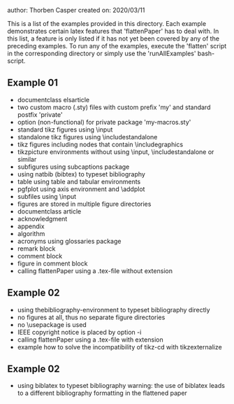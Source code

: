 author: Thorben Casper
created on: 2020/03/11

This is a list of the examples provided in this directory. Each example demonstrates certain latex features that 'flattenPaper' has to deal with. In this list, a feature is only listed if it has not yet been covered by any of the preceding examples. To run any of the examples, execute the 'flatten' script in the corresponding directory or simply use the 'runAllExamples' bash-script.

Example 01
----------

- documentclass elsarticle
- two custom macro (.sty) files with custom prefix 'my' and standard postfix 'private'
- option (non-functional) for private package 'my-macros.sty'
- standard tikz figures using \input
- standalone tikz figures using \includestandalone
- tikz figures including nodes that contain \includegraphics
- tikzpicture environments without using \input, \includestandalone or similar
- subfigures using subcaptions package
- using natbib (bibtex) to typeset bibliography
- table using table and tabular environments
- pgfplot using axis environment and \addplot
- subfiles using \input
- figures are stored in multiple figure directories
- documentclass article
- acknowledgment
- appendix
- algorithm
- acronyms using glossaries package
- remark block
- comment block
- figure in comment block
- calling flattenPaper using a .tex-file without extension

Example 02
----------

- using thebibliography-environment to typeset bibliography directly
- no figures at all, thus no separate figure directories
- no \usepackage is used
- IEEE copyright notice is placed by option -i
- calling flattenPaper using a .tex-file with extension
- example how to solve the incompatibility of tikz-cd with tikzexternalize

Example 02
----------

- using biblatex to typeset bibliography
  warning: the use of biblatex leads to a different bibliography formatting in the flattened paper
